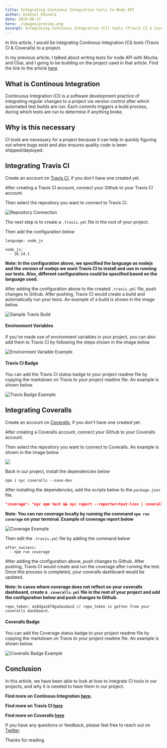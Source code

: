 ```yaml
---
title: Integrating Continous Integration tools to Node API
author: Ezekiel Ekunola
date: 2019-08-27
hero: ./images/preview.png
excerpt: Integrating Continous Integration (CI) tools (Travis CI & Coveralls) to a project.
---
```


In this article, I would be integrating Continous Integration (CI) tools (Travis CI & Coveralls) to a project.

In my previous article, I talked about writing tests for node API with Mocha and Chai, and I going to be building on the project used in that article. Find the link to the article [here](https://www.blog.ezekielekunola.com/testing-node-api-with-mocha-chai)

## **What is Continous Integration**
Continuous Integration (CI) is a software development practice of integrating regular changes to a project via version control after which automated test builds are run. Each commits triggers a build process, during which tests are run to determine if anything broke.

## **Why is this necessary**
CI tools are necessary for a project because it can help in quickly figuring out where bugs exist and also ensures quality code is been shipped/deployed.


## **Integrating Travis CI**
Create an account on [Travis CI](https://travis-ci.org), if you don't have one created yet.

After creating a Travis CI account, connect your Github to your Travis CI account.


Then select the repository you want to connect to Travis CI.

![Repository Connection](./images/connecting-travis.gif)

The next step is to create a `.travis.yml` file in the root of your project.

Then add the configuration below

```
language: node_js

node_js:
  - 10.14.1
```
**Note: In the configuration above, we specified the language as nodejs and the version of nodejs we want Travis CI to install and use in running our tests. Also, different configurations could be specified based on the language used.**

 After adding the configuration above to the created `.travis.yml` file, push changes to Github. After pushing, Travis CI would create a build and automatically run your tests. An example of a build is shown in the image below.

![Sample Travis Build](./images/travis-build.gif)

#### Environment Variables
If you've made use of environment variables in your project, you can also add them to Travis CI by following the steps shown in the image below


![Environment Variable Example](https://thepracticaldev.s3.amazonaws.com/i/f4y12guon350d4do5w0b.gif)

#### Travis CI Badge
You can add the Travis CI status badge to your project readme file by copying the markdown on Travis to your project readme file. An example is shown below.

![Travis Badge Example](./images/travis-badge.gif)


## **Integrating Coveralls**
Create an account on [Coveralls](https://coveralls.io), if you don't have one created yet.

After creating a Coveralls account, connect your Github to your Coveralls account.


Then select the repository you want to connect to Coveralls. An example is shown in the image below

![](./images/connecting-coveralls.gif)

Back in our project, install the dependencies below 
```
npm i nyc coveralls --save-dev
```

After installing the dependencies, add the scripts below to the `package.json` file.
```json
"coverage": "nyc npm test && nyc report --reporter=text-lcov | coveralls"
```
**Note: You can run coverage locally by running the command `npm run coverage` on your terminal. Example of coverage report below**

![Coverage Example](./images/coverage.png)

Then edit the `.travis.yml` file by adding the command below
```
after_success:
  - npm run coverage
```

After adding the configuration above, push changes to Github. After pushing, Travis CI would create and run the coverage after running the test. Once this process is completed, your coveralls dashboard would be updated.

**Note: In cases where coverage does not reflect on your coveralls dashboard, create a `.coveralls.yml` file in the root of your project and add the configuration below and push changes to Github.**
```
repo_token: as8dgas87dgadasdasd // repo_token is gotten from your coveralls dashboard.
```

#### Coveralls Badge
You can add the Coverage status badge to your project readme file by copying the markdown on Travis to your project readme file. An example is shown below.

![Coveralls Badge Example](./images/coverall-badge.gif)

## **Conclusion**
In this article, we have been able to look at how to integrate CI tools in our projects, and why it is needed to have them in our project.

**Find more on Continous Integration [here](https://www.thoughtworks.com/continuous-integration).**

**Find more on Travis CI [here](https://docs.travis-ci.com/)**

**Find more on Coveralls [here](https://docs.coveralls.io/)**


If you have any questions or feedback, please feel free to reach out on [Twitter](https://twitter.com/easybuoy).

Thanks for reading.